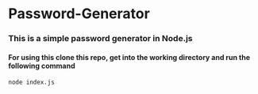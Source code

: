 # Password-Generator

### This is a simple password generator in Node.js

#### For using this clone this repo, get into the working directory and run the following command

`node index.js`

